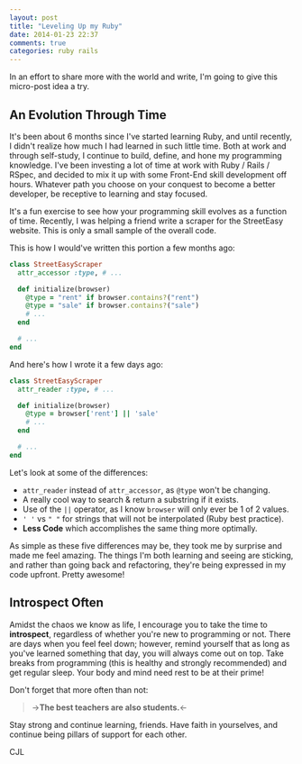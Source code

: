 ```yaml
---
layout: post
title: "Leveling Up my Ruby"
date: 2014-01-23 22:37
comments: true
categories: ruby rails
---
```


In an effort to share more with the world and write, I'm going to give this micro-post idea a try.

## An Evolution Through Time

It's been about 6 months since I've started learning Ruby, and until recently, I didn't realize how much I had learned in such little time. Both at work and through self-study, I continue to build, define, and hone my programming knowledge. I've been investing a lot of time at work with Ruby / Rails / RSpec, and decided to mix it up with some Front-End skill development off hours. Whatever path you choose on your conquest to become a better developer, be receptive to learning and stay focused.

It's a fun exercise to see how your programming skill evolves as a function of time. Recently, I was helping a friend write a scraper for the StreetEasy website. This is only a small sample of the overall code.

This is how I would've written this portion a few months ago:

```ruby
class StreetEasyScraper
  attr_accessor :type, # ...

  def initialize(browser)
  	@type = "rent" if browser.contains?("rent")
  	@type = "sale" if browser.contains?("sale")
    # ...
  end

  # ...
end

```

And here's how I wrote it a few days ago:

```ruby
class StreetEasyScraper
  attr_reader :type, # ...

  def initialize(browser)
    @type = browser['rent'] || 'sale'
    # ...
  end

  # ...
end
```

Let's look at some of the differences:

- `attr_reader` instead of `attr_accessor`, as `@type` won't be changing.
- A really cool way to search & return a substring if it exists.
- Use of the `||` operator, as I know `browser` will only ever be 1 of 2 values.
- `' '` vs `" "` for strings that will not be interpolated (Ruby best practice).
- **Less Code** which accomplishes the same thing more optimally.

As simple as these five differences may be, they took me by surprise and made me feel amazing. The things I'm both learning and seeing are sticking, and rather than going back and refactoring, they're being expressed in my code upfront. Pretty awesome!

## Introspect Often

Amidst the chaos we know as life, I encourage you to take the time to **introspect**, regardless of whether you're new to programming or not. There are days when you feel feel down; however, remind yourself that as long as you've learned something that day, you will always come out on top. Take breaks from programming (this is healthy and strongly recommended) and get regular sleep. Your body and mind need rest to be at their prime!

Don't forget that more often than not:

>->**The best teachers are also students.**<-

Stay strong and continue learning, friends. Have faith in yourselves, and continue being pillars of support for each other.

CJL